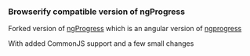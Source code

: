 ### Browserify compatible version of ngProgress

Forked version of [ngProgress](http://victorbjelkholm.github.io/ngProgress/) which is an angular version of [ngprogress](https://github.com/rstacruz/nprogress)  
  

With added CommonJS support and a few small changes

